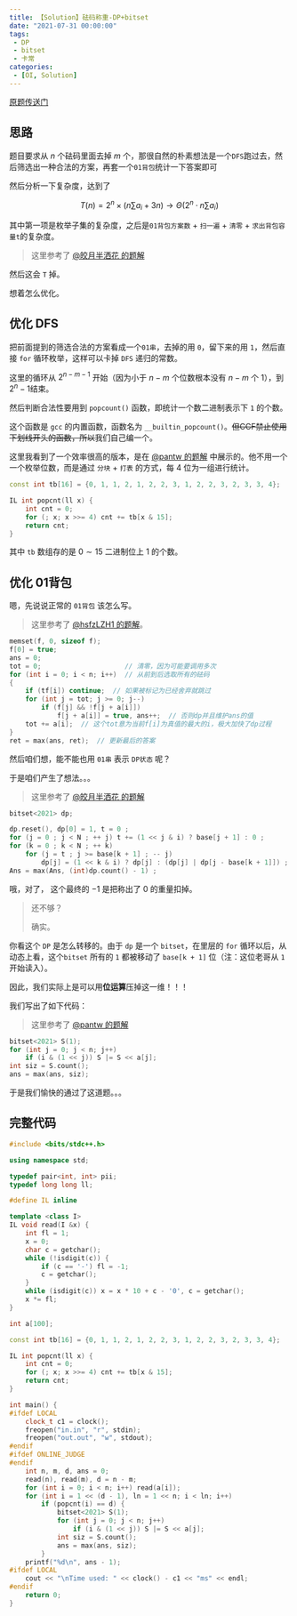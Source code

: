 ```yaml
---
title: 【Solution】砝码称重-DP+bitset
date: "2021-07-31 00:00:00"
tags:
 - DP
 - bitset
 - 卡常
categories:
 - [OI, Solution]
---
```


[原题传送门](https://www.luogu.com.cn/problem/P1441)

<!--more-->

## 思路

题目要求从 $n$ 个砝码里面去掉 $m$ 个，那很自然的朴素想法是一个`DFS`跑过去，然后筛选出一种合法的方案，再套一个`01背包`统计一下答案即可

然后分析一下复杂度，达到了

$$T(n) = 2^n  \times (n \sum{a_i} + 3n) \rightarrow \Theta(2^n \cdot n \sum{a_i})$$

其中第一项是枚举子集的复杂度，之后是`01背包方案数` + `扫一遍` + `清零` + `求出背包容量t`的复杂度。

> 这里参考了 [@皎月半洒花 的题解](https://www.luogu.com.cn/blog/_post/75808)

然后这会 $\texttt{T}$ 掉。

想着怎么优化。

## 优化 DFS

把前面提到的筛选合法的方案看成一个`01串`，去掉的用 `0`，留下来的用 `1`，然后直接 `for` 循环枚举，这样可以卡掉 `DFS` 递归的常数。

这里的循环从 $2^{n - m - 1}$ 开始（因为小于 $n - m$ 个位数根本没有 $n - m$ 个 $1$），到$2^n - 1$结束。

然后判断合法性要用到 `popcount()` 函数，即统计一个数二进制表示下 `1` 的个数。

这个函数是 `gcc` 的内置函数，函数名为 `__builtin_popcount()`。~~但CCF禁止使用下划线开头的函数，所以~~我们自己编一个。

这里我看到了一个效率很高的版本，是在 [@pantw 的题解](https://www.luogu.com.cn/blog/_post/23529) 中展示的。他不用一个一个枚举位数，而是通过 `分块` + `打表` 的方式，每 $4$ 位为一组进行统计。

```cpp
const int tb[16] = {0, 1, 1, 2, 1, 2, 2, 3, 1, 2, 2, 3, 2, 3, 3, 4};

IL int popcnt(ll x) {
	int cnt = 0;
	for (; x; x >>= 4) cnt += tb[x & 15];
	return cnt;
}
```

其中 `tb` 数组存的是 $0 \sim 15$ 二进制位上 $1$ 的个数。

## 优化 01背包

嗯，先说说正常的 `01背包` 该怎么写。

> 这里参考了 [@hsfzLZH1 的题解](https://www.luogu.com.cn/blog/_post/6819)。

```cpp
memset(f, 0, sizeof f);
f[0] = true;
ans = 0;
tot = 0;					 // 清零，因为可能要调用多次
for (int i = 0; i < n; i++)	 // 从前到后选取所有的砝码
{
	if (tf[i]) continue;  // 如果被标记为已经舍弃就跳过
	for (int j = tot; j >= 0; j--)
		if (f[j] && !f[j + a[i]])
			f[j + a[i]] = true, ans++;	// 否则dp并且维护ans的值
	tot += a[i];  // 这个tot意为当前f[i]为真值的最大的i，极大加快了dp过程
}
ret = max(ans, ret);  // 更新最后的答案
```

然后咱们想，能不能也用 `01串` 表示 `DP状态` 呢？

于是咱们产生了想法。。。

> 这里参考了 [@皎月半洒花 的题解](https://www.luogu.com.cn/blog/_post/75808)

```cpp
bitset<2021> dp;

dp.reset(), dp[0] = 1, t = 0 ; 
for (j = 0 ; j < N ; ++ j) t += (1 << j & i) ? base[j + 1] : 0 ;
for (k = 0 ; k < N ; ++ k) 
    for (j = t ; j >= base[k + 1] ; -- j)
        dp[j] = (1 << k & i) ? dp[j] : (dp[j] | dp[j - base[k + 1]]) ; 
Ans = max(Ans, (int)dp.count() - 1) ;
```

哦，对了， 这个最终的 $-1$ 是把称出了 $0$ 的重量扣掉。

> 还不够？
>
> 确实。

你看这个 `DP` 是怎么转移的。由于 `dp` 是一个 `bitset`，在里层的 `for` 循环以后，从动态上看，这个`bitset` 所有的 `1` 都被移动了 `base[k + 1]` 位（注：这位老哥从 `1` 开始读入）。

因此，我们实际上是可以用**位运算**压掉这一维！！！

我们写出了如下代码：

> 这里参考了 [@pantw 的题解](https://www.luogu.com.cn/blog/_post/23529)

```cpp
bitset<2021> S(1);
for (int j = 0; j < n; j++)
    if (i & (1 << j)) S |= S << a[j];
int siz = S.count();
ans = max(ans, siz);
```

于是我们愉快的通过了这道题。。。

## 完整代码

```cpp
#include <bits/stdc++.h>

using namespace std;

typedef pair<int, int> pii;
typedef long long ll;

#define IL inline

template <class I>
IL void read(I &x) {
	int fl = 1;
	x = 0;
	char c = getchar();
	while (!isdigit(c)) {
		if (c == '-') fl = -1;
		c = getchar();
	}
	while (isdigit(c)) x = x * 10 + c - '0', c = getchar();
	x *= fl;
}

int a[100];

const int tb[16] = {0, 1, 1, 2, 1, 2, 2, 3, 1, 2, 2, 3, 2, 3, 3, 4};

IL int popcnt(ll x) {
	int cnt = 0;
	for (; x; x >>= 4) cnt += tb[x & 15];
	return cnt;
}

int main() {
#ifdef LOCAL
	clock_t c1 = clock();
	freopen("in.in", "r", stdin);
	freopen("out.out", "w", stdout);
#endif
#ifdef ONLINE_JUDGE
#endif
	int n, m, d, ans = 0;
	read(n), read(m), d = n - m;
	for (int i = 0; i < n; i++) read(a[i]);
	for (int i = 1 << (d - 1), ln = 1 << n; i < ln; i++)
		if (popcnt(i) == d) {
			bitset<2021> S(1);
			for (int j = 0; j < n; j++)
				if (i & (1 << j)) S |= S << a[j];
			int siz = S.count();
			ans = max(ans, siz);
		}
	printf("%d\n", ans - 1);
#ifdef LOCAL
	cout << "\nTime used: " << clock() - c1 << "ms" << endl;
#endif
	return 0;
}
```